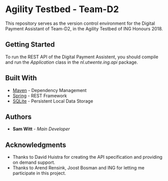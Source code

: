 # Agility Testbed - Team-D2

This repository serves as the version control environment for the Digital Payment Assistant of Team-D2, in the Agility Testbed of ING Honours 2018.

## Getting Started

To run the REST API of the Digital Payment Assistent, you should compile and run the _Application_ class in the _nl.utwente.ing.api_ package.

## Built With

* [Maven](https://maven.apache.org/) - Dependency Management
* [Spring](https://spring.io/) - REST Framework
* [SQLite](https://www.sqlite.org/) - Persistent Local Data Storage

## Authors

* **Sam Witt** - *Main Developer*

## Acknowledgments

* Thanks to David Huistra for creating the API specification and providing on demand support.
* Thanks to Arend Rensink, Joost Bosman and ING for letting me participate in this project.
